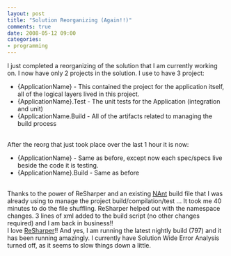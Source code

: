 ```yaml
---
layout: post
title: "Solution Reorganizing (Again!!)"
comments: true
date: 2008-05-12 09:00
categories:
- programming
---
```


I just completed a reorganizing of the solution that I am currently working on. I now have only 2 projects in the solution. I use to have 3 project:  <ul>   <li>{ApplicationName} - This contained the project for the application itself, all of the logical layers lived in this project.</li>    <li>{ApplicationName}.Test - The unit tests for the Application (integration and unit)</li>    <li>{ApplicationName.Build - All of the artifacts related to managing the build process</li> </ul>  
After the reorg that just took place over the last 1 hour it is now:  <ul>   <li>{ApplicationName} - Same as before, except now each spec/specs live beside the code it is testing. </li>    <li>{ApplicationName}.Build - Same as before</li> </ul>  
Thanks to the power of ReSharper and an existing [NAnt](http://nant.sourceforge.net/) build file that I was already using to manage the project build/compilation/test ... It took me 40 minutes to do the file shuffling. ReSharper helped out with the namespace changes. 3 lines of xml added to the build script (no other changes required) and I am back in business!!  
I love [ReSharper](http://www.jetbrains.com/resharper/)!! And yes, I am running the latest nightly build (797) and it has been running amazingly. I currently have Solution Wide Error Analysis turned off, as it seems to slow things down a little.




